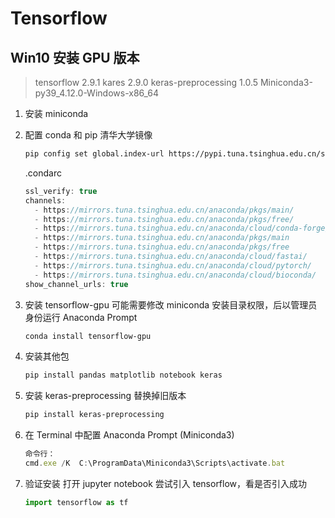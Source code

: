 # Tensorflow

## Win10 安装 GPU 版本

> tensorflow 2.9.1
> kares 2.9.0
> keras-preprocessing 1.0.5
> Miniconda3-py39_4.12.0-Windows-x86_64

1. 安装 miniconda
2. 配置 conda 和 pip 清华大学镜像

   ```bash
   pip config set global.index-url https://pypi.tuna.tsinghua.edu.cn/simple
   ```

   .condarc

   ```js
   ssl_verify: true
   channels:
     - https://mirrors.tuna.tsinghua.edu.cn/anaconda/pkgs/main/
     - https://mirrors.tuna.tsinghua.edu.cn/anaconda/pkgs/free/
     - https://mirrors.tuna.tsinghua.edu.cn/anaconda/cloud/conda-forge/
     - https://mirrors.tuna.tsinghua.edu.cn/anaconda/pkgs/main
     - https://mirrors.tuna.tsinghua.edu.cn/anaconda/pkgs/free
     - https://mirrors.tuna.tsinghua.edu.cn/anaconda/cloud/fastai/
     - https://mirrors.tuna.tsinghua.edu.cn/anaconda/cloud/pytorch/
     - https://mirrors.tuna.tsinghua.edu.cn/anaconda/cloud/bioconda/
   show_channel_urls: true
   ```

3. 安装 tensorflow-gpu
   可能需要修改 miniconda 安装目录权限，后以管理员身份运行 Anaconda Prompt

   ```bash
   conda install tensorflow-gpu
   ```

4. 安装其他包

   ```bash
   pip install pandas matplotlib notebook keras
   ```

5. 安装 keras-preprocessing 替换掉旧版本

   ```bash
   pip install keras-preprocessing
   ```

6. 在 Terminal 中配置 Anaconda Prompt (Miniconda3)

   ```js
   命令行：
   cmd.exe /K  C:\ProgramData\Miniconda3\Scripts\activate.bat
   ```

7. 验证安装
   打开 jupyter notebook 尝试引入 tensorflow，看是否引入成功

   ```python
   import tensorflow as tf
   ```
